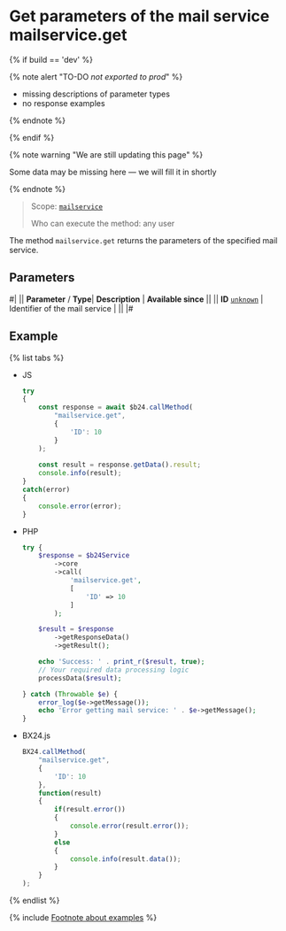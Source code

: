 # Get parameters of the mail service mailservice.get

{% if build == 'dev' %}

{% note alert "TO-DO _not exported to prod_" %}

- missing descriptions of parameter types
- no response examples

{% endnote %}

{% endif %}

{% note warning "We are still updating this page" %}

Some data may be missing here — we will fill it in shortly

{% endnote %}

> Scope: [`mailservice`](../scopes/permissions.md)
>
> Who can execute the method: any user

The method `mailservice.get` returns the parameters of the specified mail service.

## Parameters

#|
||  **Parameter** / **Type**| **Description** | **Available since** ||
|| **ID**
[`unknown`](../data-types.md) | Identifier of the mail service | ||
|#

## Example

{% list tabs %}

- JS


    ```js
    try
    {
    	const response = await $b24.callMethod(
    		"mailservice.get",
    		{
    			'ID': 10
    		}
    	);
    	
    	const result = response.getData().result;
    	console.info(result);
    }
    catch(error)
    {
    	console.error(error);
    }
    ```

- PHP


    ```php
    try {
        $response = $b24Service
            ->core
            ->call(
                'mailservice.get',
                [
                    'ID' => 10
                ]
            );
    
        $result = $response
            ->getResponseData()
            ->getResult();
    
        echo 'Success: ' . print_r($result, true);
        // Your required data processing logic
        processData($result);
    
    } catch (Throwable $e) {
        error_log($e->getMessage());
        echo 'Error getting mail service: ' . $e->getMessage();
    }
    ```

- BX24.js

    ```js
    BX24.callMethod(
        "mailservice.get",
        {
            'ID': 10
        },
        function(result)
        {
            if(result.error())
            {
                console.error(result.error());
            }
            else
            {
                console.info(result.data());
            }
        }
    );
    ```

{% endlist %}

{% include [Footnote about examples](../../_includes/examples.md) %}